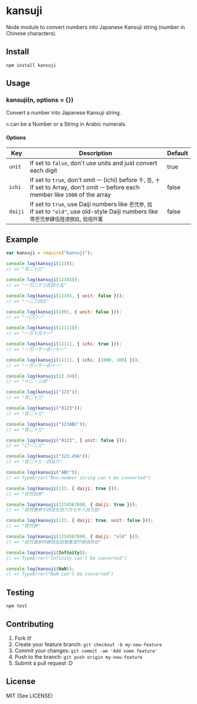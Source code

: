 # kansuji

Node module to convert numbers into Japanese Kansuji string (number in Chinese characters).

## Install

    npm install kansuji

## Usage

### kansuji(n, options = {})

Convert a number into Japanese Kansuji string.

`n` can be a Number or a String in Arabic numerals.

#### Options

| Key     | Description | Default |
| ------- | ----------- | ------- |
| `unit`  | If set to `false`, don't use units and just convert each digit | true  |
| `ichi`  | If set to `true`, don't omit `一` (ichi) before `千`, `百`, `十`<br>If set to Array, don't omit `一` before each member like `1000` of the array | false |
| `daiji` | If set to `true`, use Daiji numbers like `壱弐参`, `拾`<br>If set to `"old"`, use old-style Daiji numbers like `零壱弐参肆伍陸漆捌玖`, `拾佰阡萬` | false |

## Example

```js
var kansuji = require("kansuji");

console.log(kansuji(123));
// => "百二十三"

console.log(kansuji(12345));
// => "一万二千三百四十五"

console.log(kansuji(12345, { unit: false }));
// => "一二三四五"

console.log(kansuji(1001, { unit: false }));
// => "一〇〇一"

console.log(kansuji(11111));
// => "一万千百十一"

console.log(kansuji(11111, { ichi: true }));
// => "一万一千一百一十一"

console.log(kansuji(11111, { ichi: [1000, 100] }));
// => "一万一千一百十一"

console.log(kansuji(12.34));
// => "十二・三四"

console.log(kansuji("123"));
// => "百二十三"

console.log(kansuji("0123"));
// => "百二十三"

console.log(kansuji("123ABC"));
// => "百二十三"

console.log(kansuji("0123", { unit: false }));
// => "〇一二三"

console.log(kansuji("123.456"));
// => "百二十三・四五六"

console.log(kansuji("ABC"));
// => TypeError("Non-number string can't be converted")

console.log(kansuji(123, { daiji: true }));
// => "百弐拾参"

console.log(kansuji(1234567890, { daiji: true }));
// => "拾弐億参千四百五拾六万七千八百九拾"

console.log(kansuji(123, { daiji: true, unit: false }));
// => "壱弐参"

console.log(kansuji(1234567890, { daiji: "old" }));
// => "拾弐億参阡肆佰伍拾陸萬漆阡捌佰玖拾"

console.log(kansuji(Infinity));
// => TypeError("Infinity can't be converted")

console.log(kansuji(NaN));
// => TypeError("NaN can't be converted")
```

## Testing

    npm test

## Contributing

1. Fork it!
2. Create your feature branch: `git checkout -b my-new-feature`
3. Commit your changes: `git commit -am 'Add some feature'`
4. Push to the branch: `git push origin my-new-feature`
5. Submit a pull request :D

## License

MIT (See LICENSE)
